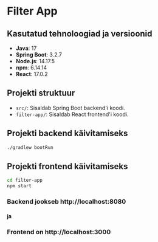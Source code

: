 # Filter App

## Kasutatud tehnoloogiad ja versioonid

- **Java**: 17
- **Spring Boot**: 3.2.7
- **Node.js**: 14.17.5
- **npm**: 6.14.14
- **React**: 17.0.2

## Projekti struktuur

- `src/`: Sisaldab Spring Boot backend'i koodi.
- `filter-app/`: Sisaldab React frontend'i koodi.

## Projekti backend käivitamiseks

```bash
./gradlew bootRun
```

## Projekti frontend käivitamiseks

```bash
cd filter-app
npm start
```

### Backend jookseb http://localhost:8080
#### ja
### Frontend on http://localhost:3000